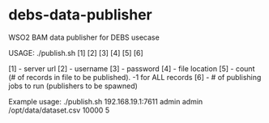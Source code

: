 debs-data-publisher
===================

WSO2 BAM data publisher for DEBS usecase

USAGE: ./publish.sh [1] [2] [3] [4] [5] [6]

[1] - server url
[2] - username
[3] - password
[4] - file location
[5] - count (# of records in file to be published). -1 for ALL records
[6] - # of publishing jobs to run (publishers to be spawned)

Example usage: ./publish.sh 192.168.19.1:7611 admin admin /opt/data/dataset.csv 10000 5